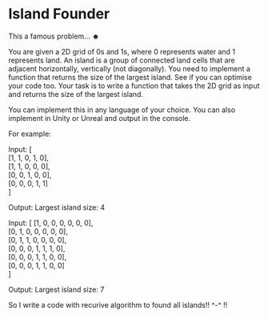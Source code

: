 # Island Founder

This a famous problem... ☻

You are given a 2D grid of 0s and 1s, where 0 represents water and 1 represents land. An island is a group of connected land cells that are adjacent horizontally, vertically (not diagonally). You need to implement a function that returns the size of the largest island. See if you can optimise your code too.
Your task is to write a function that takes the 2D grid as input and returns the size of the largest island.

You can implement this in any language of your choice. You can also implement in Unity or Unreal and output in the console.


For example:


Input: [<br />
       [1, 1, 0, 1, 0],<br />
       [1, 1, 0, 0, 0],<br />
       [0, 0, 1, 0, 0],<br />
       [0, 0, 0, 1, 1]<br />
       ]<br />
       
Output: Largest island size: 4

Input: [ [1, 0, 0, 0, 0, 0, 0], <br />
       [0, 1, 0, 0, 0, 0, 0], <br />
       [0, 1, 1, 0, 0, 0, 0], <br />
       [0, 0, 0, 1, 1, 1, 0], <br />
       [0, 0, 0, 1, 1, 0, 0], <br />
       [0, 0, 0, 1, 1, 0, 0] <br />
       ]<br />

Output:
Largest island size: 7

So I write a code with recurive algorithm to found all islands!! ^-^ !!
